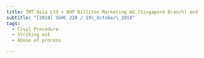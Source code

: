 ```yaml
---
title: TMT Asia Ltd v BHP Billiton Marketing AG (Singapore Branch) and another 
subtitle: "[2018] SGHC 228 / 19\_October\_2018"
tags:
  - Civil Procedure
  - Striking out
  - Abuse of process

---
```


